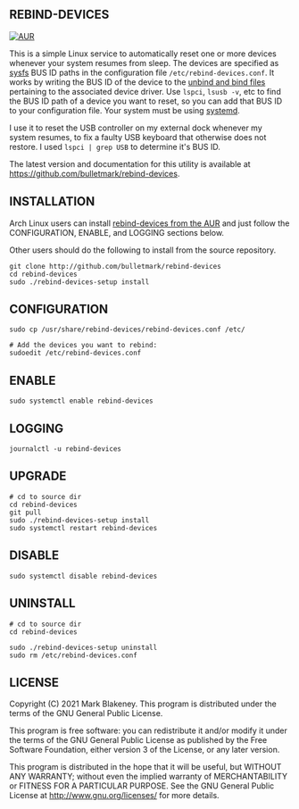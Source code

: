 ## REBIND-DEVICES
[![AUR](https://img.shields.io/aur/version/rebind-devices)](https://aur.archlinux.org/packages/rebind-devices/)

This is a simple Linux service to automatically reset one or more
devices whenever your system resumes from sleep. The devices are
specified as [sysfs](https://man7.org/linux/man-pages/man5/sysfs.5.html)
BUS ID paths in the configuration file `/etc/rebind-devices.conf`. It
works by writing the BUS ID of the device to the [unbind and bind
files](https://lwn.net/Articles/143397/) pertaining to the associated
device driver. Use `lspci`, `lsusb -v`, etc to find the BUS ID path of a
device you want to reset, so you can add that BUS ID to your
configuration file. Your system must be using
[systemd](https://www.freedesktop.org/wiki/Software/systemd/).

I use it to reset the USB controller on my external dock whenever my
system resumes, to fix a faulty USB keyboard that otherwise does not
restore. I used `lspci | grep USB` to determine it's BUS ID.

The latest version and documentation for this utility is available at
https://github.com/bulletmark/rebind-devices.

## INSTALLATION

Arch Linux users can install [rebind-devices from the
AUR](https://aur.archlinux.org/packages/rebind-devices/) and just follow
the CONFIGURATION, ENABLE, and LOGGING sections below.

Other users should do the following to install from the source repository.

    git clone http://github.com/bulletmark/rebind-devices
    cd rebind-devices
    sudo ./rebind-devices-setup install

## CONFIGURATION

    sudo cp /usr/share/rebind-devices/rebind-devices.conf /etc/

    # Add the devices you want to rebind:
    sudoedit /etc/rebind-devices.conf

## ENABLE

    sudo systemctl enable rebind-devices

## LOGGING

    journalctl -u rebind-devices

## UPGRADE

    # cd to source dir
    cd rebind-devices
    git pull
    sudo ./rebind-devices-setup install
    sudo systemctl restart rebind-devices

## DISABLE

    sudo systemctl disable rebind-devices

## UNINSTALL

    # cd to source dir
    cd rebind-devices

    sudo ./rebind-devices-setup uninstall
    sudo rm /etc/rebind-devices.conf

## LICENSE

Copyright (C) 2021 Mark Blakeney. This program is distributed under the
terms of the GNU General Public License.

This program is free software: you can redistribute it and/or modify it
under the terms of the GNU General Public License as published by the
Free Software Foundation, either version 3 of the License, or any later
version.

This program is distributed in the hope that it will be useful, but
WITHOUT ANY WARRANTY; without even the implied warranty of
MERCHANTABILITY or FITNESS FOR A PARTICULAR PURPOSE. See the GNU General
Public License at <http://www.gnu.org/licenses/> for more details.

<!-- vim: se ai syn=markdown: -->

